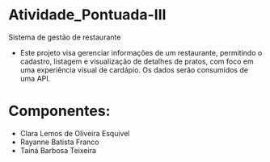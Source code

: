 # Atividade_Pontuada-III
Sistema de gestão de restaurante 
- Este projeto visa gerenciar informações de um restaurante, permitindo o cadastro, listagem e visualização de detalhes de pratos, com foco em uma experiência visual de cardápio. Os dados serão consumidos de uma API.

# Componentes:
- Clara Lemos de Oliveira Esquivel
- Rayanne Batista Franco
- Tainá Barbosa Teixeira 
